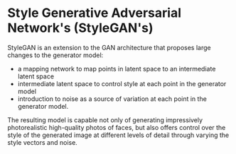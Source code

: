 # Style Generative Adversarial Network's (StyleGAN's)

StyleGAN is an extension to the GAN architecture that proposes large changes to the generator model:
* a mapping network to map points in latent space to an intermediate latent space
* intermediate latent space to control style at each point in the generator model
* introduction to noise as a source of variation at each point in the generator model.

The resulting model is capable not only of generating impressively photorealistic high-quality photos of faces, but also offers control over the style of the generated image at different levels of detail through varying the style vectors and noise.
